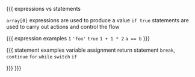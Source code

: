 {{{ expressions vs statements

`array[0]`  expressions are used to produce a value
`if true`   statements are used to carry out actions and control the flow

{{{ expression examples
`1`
`'foo'`
`true`
`1 + 1 * 2`
`a == b`
}}}

{{{ statement examples
variable assignment
return statement
`break`, `continue`
`for`
`while`
`switch`
`if`

}}}
}}}
